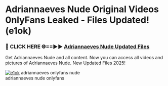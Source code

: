 # Adriannaeves Nude Original Videos 0nlyFans Leaked - Files Updated! (e1ok)

<h3>🔴 CLICK HERE 🌐==►► <a href="https://tinyurl.com/yc6ubb5a" rel="nofollow">Adriannaeves Nude Updated Files</a></h3>

Get Adriannaeves Nude and all content. Now you can access all videos and pictures of Adriannaeves Nude. New Updated Files 2025!

[![e1ok](https://i.imgur.com/7eu0CRL.gif)](https://tinyurl.com/yc6ubb5a)
adriannaeves onlyfans nude<br>
adriannaeves nude onlyfans